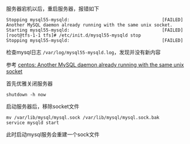 服务器宕机以后，重启服务器，报错如下

```
Stopping mysql55-mysqld:                                   [FAILED]
Another MySQL daemon already running with the same unix socket.
Starting mysql55-mysqld:                                   [FAILED]
[root@tfs-1-1 tfs]# /etc/init.d/mysql55-mysqld stop
Stopping mysql55-mysqld:                                   [FAILED]
```

检查mysql日志 `/var/log/mysql55-mysqld.log`，发现并没有新内容

参考 [centos: Another MySQL daemon already running with the same unix socket](http://stackoverflow.com/questions/20407292/centos-another-mysql-daemon-already-running-with-the-same-unix-socket)

首先优雅关闭服务器

```
shutdown -h now
```

启动服务器后，移除socket文件

```
mv /var/lib/mysql/mysql.sock /var/lib/mysql/mysql.sock.bak
service mysqld start
```

此时启动mysql服务会重建一个sock文件

